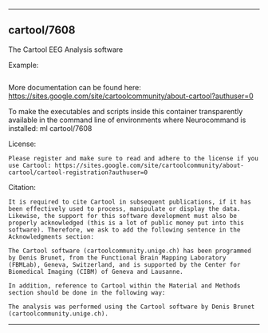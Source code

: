
----------------------------------
## cartool/7608 ##
The Cartool EEG Analysis software

Example:
```
```

More documentation can be found here: https://sites.google.com/site/cartoolcommunity/about-cartool?authuser=0

To make the executables and scripts inside this container transparently available in the command line of environments where Neurocommand is installed: ml cartool/7608

License:
```
Please register and make sure to read and adhere to the license if you use Cartool: https://sites.google.com/site/cartoolcommunity/about-cartool/cartool-registration?authuser=0
```

Citation:
```
It is required to cite Cartool in subsequent publications, if it has been effectively used to process, manipulate or display the data. Likewise, the support for this software development must also be properly acknowledged (this is a lot of public money put into this software). Therefore, we ask to add the following sentence in the Acknowledgments section:

The Cartool software (cartoolcommunity.unige.ch) has been programmed by Denis Brunet, from the Functional Brain Mapping Laboratory (FBMLab), Geneva, Switzerland, and is supported by the Center for Biomedical Imaging (CIBM) of Geneva and Lausanne.

In addition, reference to Cartool within the Material and Methods section should be done in the following way:

The analysis was performed using the Cartool software by Denis Brunet (cartoolcommunity.unige.ch).
```

----------------------------------
